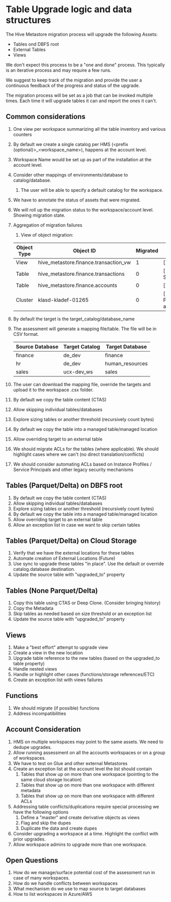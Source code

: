 # Table Upgrade logic and data structures
The Hive Metastore migration process will upgrade the following Assets:
- Tables ond DBFS root
- External Tables
- Views

We don't expect this process to be a "one and done" process. This typically is an iterative process and may require a few runs.

We suggest to keep track of the migration and provide the user a continuous feedback of the progress and status of the upgrade.

The migration process will be set as a job that can be invoked multiple times.
Each time it will upgrade tables it can and report the ones it can't.

## Common considerations
1. One view per workspace summarizing all the table inventory and various counters
1. By default we create a single catalog per HMS (<prefix (optional)>_<workspace_name>), happens at the account level.
1. Workspace Name would be set up as part of the installation at the account level.
1. Consider other mappings of environments/database to catalog/database.
   1. The user will be able to specify a default catalog for the workspace.
1. We have to annotate the status of assets that were migrated.
1. We will roll up the migration status to the workspace/account level. Showing migration state. 
1. Aggregation of migration failures
   1. View of object migration:

   | Object Type | Object ID | Migrated | Migration Failures |
   |----|----|----|----|
   |View|hive_metastore.finance.transaction_vw|1|[]|
   |Table|hive_metastore.finance.transactions|0|["Table uses SERDE: csv"]|
   |Table|hive_metastore.finance.accounts|0|[]|
   |Cluster|klasd-kladef-01265|0|["Uses Passthru authentication"]|

1. By default the target is the target_catalog/database_name
1. The assessment will generate a mapping file/table. The file will be in CSV format.

   | Source Database | Target Catalog | Target Database |
   |----|----|----|
   |finance| de_dev | finance |
   |hr | de_dev | human_resources|
   |sales | ucx-dev_ws | sales |
1. The user can download the mapping file, override the targets and upload it to the workspace .csx folder.
1. By default we copy the table content (CTAS)
1. Allow skipping individual tables/databases
1. Explore sizing tables or another threshold (recursively count bytes)
1. By default we copy the table into a managed table/managed location
1. Allow overriding target to an external table
1. We should migrate ACLs for the tables (where applicable). We should highlight cases where we can't (no direct translation/conflicts)
1. We should consider automating ACLs based on Instance Profiles / Service Principals and other legacy security mechanisms

## Tables (Parquet/Delta) on DBFS root
1. By default we copy the table content (CTAS)
1. Allow skipping individual tables/databases
1. Explore sizing tables or another threshold (recursively count bytes)
1. By default we copy the table into a managed table/managed location
1. Allow overriding target to an external table
1. Allow an exception list in case we want to skip certain tables

## Tables (Parquet/Delta) on Cloud Storage
1. Verify that we have the external locations for these tables
1. Automate creation of External Locations (Future)
1. Use sync to upgrade these tables "in place". Use the default or override catalog.database destination.
1. Update the source table with "upgraded_to" property

## Tables (None Parquet/Delta)
1. Copy this table using CTAS or Deep Clone. (Consider bringing history)
1. Copy the Metadata
1. Skip tables as needed based on size threshold or an exception list
1. Update the source table with "upgraded_to" property

## Views
1. Make a "best effort" attempt to upgrade view
1. Create a view in the new location
1. Upgrade table reference to the new tables (based on the upgraded_to table property)
1. Handle nested views
1. Handle or highlight other cases (functions/storage references/ETC)
1. Create an exception list with views failures

## Functions
1. We should migrate (if possible) functions
1. Address incompatibilities


## Account Consideration
1. HMS on multiple workspaces may point to the same assets. We need to dedupe upgrades.
1. Allow running assessment on all the accounts workspaces or on a group of workspaces.
1. We have to test on Glue and other external Metastores
1. Create an exception list at the account level the list should contain
   1. Tables that show up on more than one workspace (pointing to the same cloud storage location)
   1. Tables that show up on more than one workspace with different metadata
   1. Tables that show up on more than one workspace with different ACLs
1. Addressing table conflicts/duplications require special processing we have the following options
   1. Define a "master" and create derivative objects as views
   1. Flag and skip the dupes
   1. Duplicate the data and create dupes
1. Consider upgrading a workspace at a time. Highlight the conflict with prior upgrades.
1. Allow workspace admins to upgrade more than one workspace.

## Open Questions
1. How do we manage/surface potential cost of the assessment run in case of many workspaces.
1. How do we handle conflicts between workspaces
1. What mechanism do we use to map source to target databases
1. How to list workspaces in Azure/AWS

